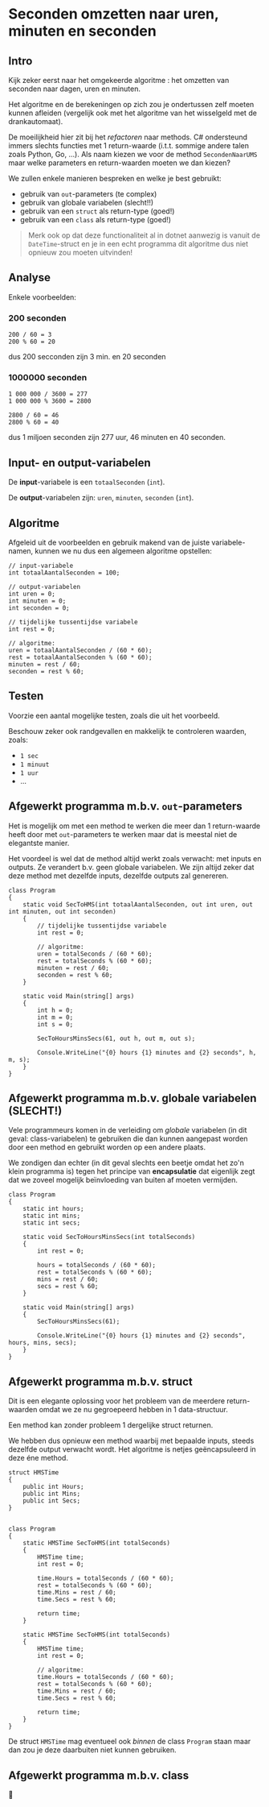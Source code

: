 # Seconden omzetten naar uren, minuten en seconden 

## Intro

Kijk zeker eerst naar het omgekeerde algoritme : het omzetten van seconden naar
dagen, uren en minuten.

Het algoritme en de berekeningen op zich zou je ondertussen zelf moeten kunnen
afleiden (vergelijk ook met het algoritme van het wisselgeld met de
drankautomaat).

De moeilijkheid hier zit bij het *refactoren* naar methods. C# ondersteund immers
slechts functies met 1 return-waarde (i.t.t. sommige andere talen zoals Python,
Go, ...). Als naam kiezen we voor de method `SecondenNaarUMS` maar welke
parameters en return-waarden moeten we dan kiezen?

We zullen enkele manieren bespreken en welke je best gebruikt:

- gebruik van `out`-parameters (te complex)
- gebruik van globale variabelen (slecht!!)
- gebruik van een `struct` als return-type (goed!)
- gebruik van een `class` als return-type (goed!)

> Merk ook op dat deze functionaliteit al in dotnet aanwezig is vanuit de
> `DateTime`-struct en je in een echt programma dit algoritme dus niet opnieuw
> zou moeten uitvinden!

## Analyse

Enkele voorbeelden:

### 200 seconden

```
200 / 60 = 3
200 % 60 = 20
```

dus 200 secconden zijn 3 min. en 20 seconden

### 1000000 seconden

```
1 000 000 / 3600 = 277
1 000 000 % 3600 = 2800

2800 / 60 = 46
2800 % 60 = 40
```

dus 1 miljoen seconden zijn 277 uur, 46 minuten en 40 seconden.

## Input- en output-variabelen

De **input**-variabele is een `totaalSeconden` (`int`).

De **output**-variabelen zijn: `uren`, `minuten`, `seconden` (`int`).

## Algoritme

Afgeleid uit de voorbeelden en gebruik makend van de juiste variabele-namen,
kunnen we nu dus een algemeen algoritme opstellen:

```
// input-variabele
int totaalAantalSeconden = 100;

// output-variabelen
int uren = 0;
int minuten = 0;
int seconden = 0;

// tijdelijke tussentijdse variabele
int rest = 0;

// algoritme:
uren = totaalAantalSeconden / (60 * 60);
rest = totaalAantalSeconden % (60 * 60);
minuten = rest / 60;
seconden = rest % 60;
```

## Testen

Voorzie een aantal mogelijke testen, zoals die uit het voorbeeld.

Beschouw zeker ook randgevallen en makkelijk te controleren waarden, zoals:

- `1 sec`
- `1 minuut`
- `1 uur`
- ...

## Afgewerkt programma m.b.v. `out`-parameters

Het is mogelijk om met een method te werken die meer dan 1 return-waarde heeft
door met `out`-parameters te werken maar dat is meestal niet de elegantste manier.

Het voordeel is wel dat de method altijd werkt zoals verwacht: met inputs en outputs.
Ze verandert b.v. geen globale variabelen. We zijn altijd zeker dat deze method met
dezelfde inputs, dezelfde outputs zal genereren.

```
class Program
{
    static void SecToHMS(int totaalAantalSeconden, out int uren, out int minuten, out int seconden)
    {
        // tijdelijke tussentijdse variabele
        int rest = 0;

        // algoritme:
        uren = totalSeconds / (60 * 60);
        rest = totalSeconds % (60 * 60);
        minuten = rest / 60;
        seconden = rest % 60;
    }

    static void Main(string[] args)
    {
        int h = 0;
        int m = 0;
        int s = 0;

        SecToHoursMinsSecs(61, out h, out m, out s);

        Console.WriteLine("{0} hours {1} minutes and {2} seconds", h, m, s);
    }
}
```

## Afgewerkt programma m.b.v. globale variabelen (SLECHT!)

Vele programmeurs komen in de verleiding om *globale* variabelen (in dit geval:
class-variabelen) te gebruiken die dan kunnen aangepast worden door een method en
gebruikt worden op een andere plaats.

We zondigen dan echter (in dit geval slechts een beetje omdat het zo'n klein
programma is) tegen het principe van **encapsulatie** dat eigenlijk zegt dat we
zoveel mogelijk beïnvloeding van buiten af moeten vermijden.

```
class Program
{
    static int hours;
    static int mins;
    static int secs;

    static void SecToHoursMinsSecs(int totalSeconds)
    {
        int rest = 0;

        hours = totalSeconds / (60 * 60);
        rest = totalSeconds % (60 * 60);
        mins = rest / 60;
        secs = rest % 60;
    }

    static void Main(string[] args)
    {
        SecToHoursMinsSecs(61);

        Console.WriteLine("{0} hours {1} minutes and {2} seconds", hours, mins, secs);
    }
}
```

## Afgewerkt programma m.b.v. struct

Dit is een elegante oplossing voor het probleem van de meerdere return-waarden
omdat we ze nu gegroepeerd hebben in 1 data-structuur.

Een method kan zonder probleem 1 dergelijke struct returnen.

We hebben dus opnieuw een method waarbij met bepaalde inputs, steeds dezelfde
output verwacht wordt. Het algoritme is netjes geëncapsuleerd in deze éne method.

```
struct HMSTime
{
    public int Hours;
    public int Mins;
    public int Secs;
}


class Program
{
    static HMSTime SecToHMS(int totalSeconds)
    {
        HMSTime time;
        int rest = 0;

        time.Hours = totalSeconds / (60 * 60);
        rest = totalSeconds % (60 * 60);
        time.Mins = rest / 60;
        time.Secs = rest % 60;

        return time;
    }

    static HMSTime SecToHMS(int totalSeconds)
    {
        HMSTime time;
        int rest = 0;

        // algoritme:
        time.Hours = totalSeconds / (60 * 60);
        rest = totalSeconds % (60 * 60);
        time.Mins = rest / 60;
        time.Secs = rest % 60;

        return time;
    }
}
```

De struct `HMSTime` mag eventueel ook *binnen* de class `Program` staan
maar dan zou je deze daarbuiten niet kunnen gebruiken.

## Afgewerkt programma m.b.v. class

:construction:

